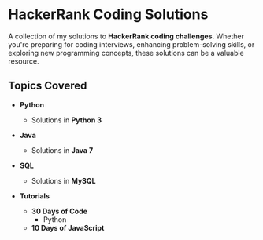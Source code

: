 # HackerRank Coding Solutions

A collection of my solutions to **HackerRank coding challenges**. Whether you're preparing for coding interviews, enhancing problem-solving skills, or exploring new programming concepts, these solutions can be a valuable resource.

## Topics Covered

- **Python**
  - Solutions in **Python 3**
- **Java**
  - Solutions in **Java 7**
- **SQL**
  - Solutions in **MySQL**

- **Tutorials**
  - **30 Days of Code**
      - Python
  - **10 Days of JavaScript**

